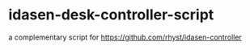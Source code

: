 # idasen-desk-controller-script
a complementary script for https://github.com/rhyst/idasen-controller
